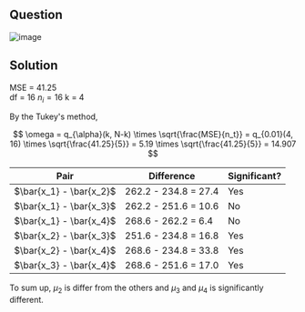 ## Question

![image](https://github.com/user-attachments/assets/0d0377e1-62d9-4873-8034-b9ed919432be)

## Solution

MSE = 41.25  
df = 16 
$n_i = 16$
k = 4

By the Tukey's method,

$$
\omega = q_{\alpha}(k, N-k) \times \sqrt{\frac{MSE}{n_t}} = q_{0.01}(4, 16) \times \sqrt{\frac{41.25}{5}} = 5.19 \times \sqrt{\frac{41.25}{5}} = 14.907
$$

| Pair                    | Difference  | Significant? |  
|-------------------------|----------------------|-----|  
| $\bar{x_1} - \bar{x_2}$ | 262.2 - 234.8 = 27.4 | Yes |  
| $\bar{x_1} - \bar{x_3}$ | 262.2 - 251.6 = 10.6 | No  |  
| $\bar{x_1} - \bar{x_4}$ | 268.6 - 262.2 = 6.4  | No  |  
| $\bar{x_2} - \bar{x_3}$ | 251.6 - 234.8 = 16.8 | Yes |  
| $\bar{x_2} - \bar{x_4}$ | 268.6 - 234.8 = 33.8 | Yes |  
| $\bar{x_3} - \bar{x_4}$ | 268.6 - 251.6 = 17.0 | Yes |  

To sum up, $\mu_2$ is differ from the others and $\mu_3$ and $\mu_4$ is significantly different.
